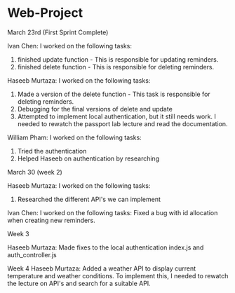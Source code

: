 # Web-Project

March 23rd (First Sprint Complete)

Ivan Chen:
I worked on the following tasks:
1. finished update function - This is responsible for updating reminders.
2. finished delete function - This is responsible for deleting reminders.

Haseeb Murtaza:
I worked on the following tasks:
1. Made a version of the delete function - This task is responsible for deleting reminders.
2. Debugging for the final versions of delete and update
3. Attempted to implement local authentication, but it still needs work. I needed to rewatch the passport lab lecture and read the documentation.

William Pham:
I worked on the following tasks:
1. Tried the authentication
2. Helped Haseeb on authentication by researching

March 30 (week 2)

Haseeb Murtaza:
I worked on the following tasks:
1. Researched the different API's we can implement

Ivan Chen:
I worked on the following tasks:
Fixed a bug with id allocation when creating new reminders.

Week 3

Haseeb Murtaza: Made fixes to the local authentication index.js and auth_controller.js

Week 4
Haseeb Murtaza: Added a weather API to display current temperature and weather conditions. To implement this, I needed to rewatch the lecture on API's and search for a suitable API.
